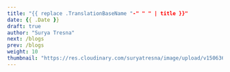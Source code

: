 ```yaml
---
title: "{{ replace .TranslationBaseName "-" " " | title }}"
date: {{ .Date }}
draft: true
author: "Surya Tresna"
next: /blogs
prev: /blogs
weight: 10
thumbnail: "https://res.cloudinary.com/suryatresna/image/upload/v1506366015/default_ngzvul.png"
---
```


